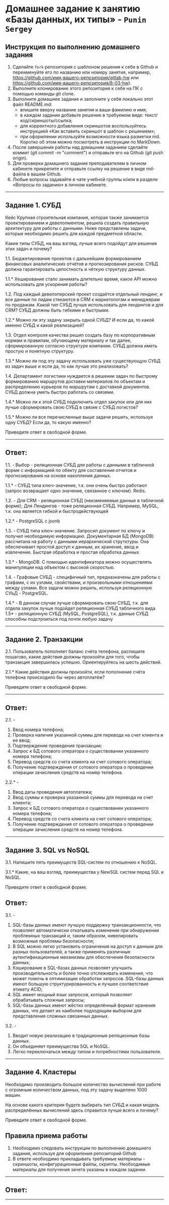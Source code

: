 # Домашнее задание к занятию «Базы данных, их типы» - `Punin Sergey`

## Инструкция по выполнению домашнего задания
1. Сделайте `fork` репозитория c шаблоном решения к себе в Github и переименуйте его по названию или номеру занятия, например, https://github.com/имя-вашего-репозитория/gitlab-hw или https://github.com/имя-вашего-репозитория/8-03-hw).
2. Выполните клонирование этого репозитория к себе на ПК с помощью команды git clone.
3. Выполните домашнее задание и заполните у себя локально этот файл README.md:
   - впишите вверху название занятия и ваши фамилию и имя;
   - в каждом задании добавьте решение в требуемом виде: текст/код/скриншоты/ссылка;
   - для корректного добавления скриншотов воспользуйтесь инструкцией «Как вставить скриншот в шаблон с решением»;
   - при оформлении используйте возможности языка разметки md. Коротко об этом можно посмотреть в инструкции по MarkDown.
4. После завершения работы над домашним заданием сделайте коммит (git commit -m "comment") и отправьте его на Github (git push origin).
5. Для проверки домашнего задания преподавателем в личном кабинете прикрепите и отправьте ссылку на решение в виде md-файла в вашем Github.
6. Любые вопросы задавайте в чате учебной группы и/или в разделе «Вопросы по заданию» в личном кабинете.

---

## Задание 1. СУБД
Кейс
Крупная строительная компания, которая также занимается проектированием и девелопментом, решила создать правильную архитектуру для работы с данными. Ниже представлены задачи, которые необходимо решить для каждой предметной области.

Какие типы СУБД, на ваш взгляд, лучше всего подойдут для решения этих задач и почему?

1.1. Бюджетирование проектов с дальнейшим формированием финансовых аналитических отчётов и прогнозирования рисков. СУБД должна гарантировать целостность и чёткую структуру данных.

1.1.* Хеширование стало занимать длительно время, какое API можно использовать для ускорения работы?

1.2. Под каждый девелоперский проект создаётся отдельный лендинг, и все данные по лидам стекаются в CRM к маркетологам и менеджерам по продажам. Какой тип СУБД лучше использовать для лендингов и для CRM? СУБД должны быть гибкими и быстрыми.

1.2.* Можно ли эту задачу закрыть одной СУБД? И если да, то какой именно СУБД и какой реализацией?

1.3. Отдел контроля качества решил создать базу по корпоративным нормам и правилам, обучающему материалу и так далее, сформированную согласно структуре компании. СУБД должна иметь простую и понятную структуру.

1.3.* Можно ли под эту задачу использовать уже существующую СУБД из задач выше и если да, то как лучше это реализовать?

1.4. Департамент логистики нуждается в решении задач по быстрому формированию маршрутов доставки материалов по объектам и распределению курьеров по маршрутам с доставкой документов. СУБД должна уметь быстро работать со связями.

1.4.* Можно ли к этой СУБД подключить отдел закупок или для них лучше сформировать свою СУБД в связке с СУБД логистов?

1.5.* Можно ли все перечисленные выше задачи решить, используя одну СУБД? Если да, то какую именно?

Приведите ответ в свободной форме.

---

## Ответ:
1.1. - Выбор - реляционная СУБД для работы с данными в табличной форме с информацией по обекту для составления отчетов и прогнозирования на основе накопления данных.

1.1.* - СУБД типа ключ-значение, т.к. они очень быстро работают (запрос возвращает одно значение, связанное с ключом). Redis.

1.2. - Для CRM - реляционная СУБД (неизменяемые данные в табличной форме); Для Лендингов - тоже реляционная СУБД. Например, MySQL, т.к. она является гибкой и быстродействующей

1.2.* - PostgreSQL с jsonb

1.3. - СУБД типа ключ-значение. Запросил документ по ключу и получил необходимую информацию. Документарная БД (MongoDB) рассчитана на работу с данными иерархической струтктуры. Она обеспечивает простой доступ к данным, их хранение, ввод и извлечение. Быстрая обработка и простая обработка данных

1.3.* - MongoDB. С помощью идентификатора можно осуществлять манипуляции над объектом с высокой скоростью.

1.4. - Графовые СУБД - специфичный тип, предназначены для работы с графами, с их узлами, свойствами, и произвольными отношениями между узлами. Все задачи можно решить, используя реляционную СУЬД - PostgreSQL.

1.4.* - В данном случае лучше сформировать свою СУБД, т.к. для отдела закупок лучше подойдет реляционная СУБД табличного вида 1.5* - реляционную СУБД (MySQL, PostgreSQL), т.к. данные СУБД способны подстроиться под почти любую задачу


---

## Задание 2. Транзакции
2.1. Пользователь пополняет баланс счёта телефона, распишите пошагово, какие действия должны произойти для того, чтобы транзакция завершилась успешно. Ориентируйтесь на шесть действий.

2.1.* Какие действия должны произойти, если пополнение счёта телефона происходило бы через автоплатёж?

Приведите ответ в свободной форме.

---

## Ответ: 
2.1. -

1. Ввод номера телефона;
2. Проверка наличия указанной суммы для перевода на счет клиента и ее ввод;
3. Подтверждение проведения транзакции;
4. Запрос к БД сотового оператора о существовании указанного номера телефона;
5. Перевод средств со счета клиента на счет сотового оператора;
6. Получение подтверждения от сотового оператора о проведении операции зачисления средств на номер телефона. 

2.2.* -

1. Ввод даты проведения автоплатежа;
2. Ввод суммы и проверка указанной суммы для перевода на счет клиента;
3. Запрос к БД сотового оператора о существовании указанного номера телефона;
4. Перевод средств со счета клиента на счет сотового оператора;
5. Получение подтверждения от сотового оператора о проведении операции зачисления средств на номер телефона.
   
---

## Задание 3. SQL vs NoSQL
3.1. Напишите пять преимуществ SQL-систем по отношению к NoSQL.

3.1.* Какие, на ваш взгляд, преимущества у NewSQL систем перед SQL и NoSQL.

Приведите ответ в свободной форме.

## Ответ:
3.1. -
1. SQL-базы данных имеют лучшую поддержку транзакционности, что позволяет автоматически откатывать изменения при обнаружении проблемных транзакций и, таким образом, нивелировать возможные проблемы безопасности;
2. В SQL можно легко установить ограничения на доступ к данным для разных пользователей, а также применять различные аутентификационные механизмы для обеспечения безопасности данных;
3. Кэширование в SQL-базах данных позволяет улучшить производительность и более точно отслеживать изменения, что может помочь в оптимизации обработки запросов. SQL-базы данных имеют большую структурированность и лучшее соответствие этикету ACID;
4. SQL имеет мощный язык запросов, который позволяет обрабатывать сложные запросы;
5. SQL-базы данных имеют жёстко определённый формат хранения данных, что делает их наиболее подходящим выбором для представления сложных связанных данных.

3.2. -
1. Вводит новую реализацию в традиционные реляционные базы данных.
2. Он объединяет преимущества SQL и NoSQL.
3. Легко переключаться между типом и потребностями пользователя.
   
---

## Задание 4. Кластеры
Необходимо производить большое количество вычислений при работе с огромным количеством данных, под эту задачу выделено 1000 машин.

На основе какого критерия будете выбирать тип СУБД и какая модель распределённых вычислений здесь справится лучше всего и почему?

Приведите ответ в свободной форме.
## Правила приема работы
1. Необходимо следовать инструкции по выполнению домашнего задания, используя для оформления репозиторий Github
2. В ответе необходимо прикладывать требуемые материалы - скриншоты, конфигурационные файлы, скрипты. Необходимые материалы для получения зачета указаны в каждом задании.

---

## Ответ:

---

